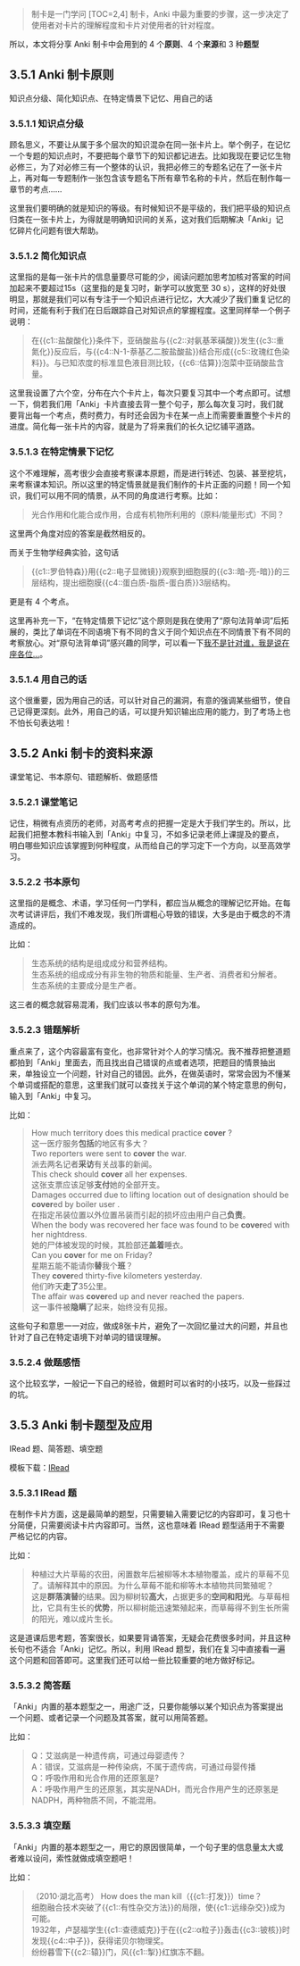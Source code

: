 
> 制卡是一门学问
[TOC=2,4]
制卡，Anki 中最为重要的步骤，这一步决定了使用者对卡片的理解程度和卡片对使用者的针对程度。

所以，本文将分享 Anki 制卡中会用到的 4 个**原则**、4 个**来源**和 3 种**题型**

## 3.5.1 Anki 制卡原则

知识点分级、简化知识点、在特定情景下记忆、用自己的话

### 3.5.1.1 知识点分级

顾名思义，不要让从属于多个层次的知识混杂在同一张卡片上。举个例子，在记忆一个专题的知识点时，不要把每个章节下的知识都记进去。比如我现在要记忆生物必修三，为了对必修三有一个整体的认识，我把必修三的专题名记在了一张卡片上，再对每一专题制作一张包含该专题名下所有章节名称的卡片，然后在制作每一章节的考点......

这里我们要明确的就是知识的等级。有时候知识不是平级的，我们把平级的知识点归类在一张卡片上，为得就是明确知识间的关系，这对我们后期解决「Anki」记忆碎片化问题有很大帮助。

###  3.5.1.2 简化知识点

这里指的是每一张卡片的信息量要尽可能的少，阅读问题加思考加核对答案的时间加起来不要超过15s（这里指的是复习时，新学可以放宽至 30 s），这样的好处很明显，那就是我们可以有专注于一个知识点进行记忆，大大减少了我们重复记忆的时间，还能有利于我们在日后跟踪自己对知识点的掌握程度。这里同样举一个例子说明：

> 在{{c1::盐酸酸化}}条件下，亚硝酸盐与{{c2::对氨基苯磺酸}}发生{{c3::重氮化}}反应后，与{{c4::N-1-萘基乙二胺盐酸盐}}结合形成{{c5::玫瑰红色染料}}。与已知浓度的标准显色液目测比较，{{c6::估算}}泡菜中亚硝酸盐含量。

这里我设置了六个空，分布在六个卡片上，每次只要复习其中一个考点即可。试想一下，倘若我们用「Anki」卡片直接去背一整个句子，那么每次复习时，我们就要背出每一个考点，费时费力，有时还会因为卡在某一点上而需要重置整个卡片的进度。简化每一张卡片的内容，就是为了将来我们的长久记忆铺平道路。

###  3.5.1.3 在特定情景下记忆

这个不难理解，高考很少会直接考察课本原题，而是进行转述、包装、甚至挖坑，来考察课本知识。所以这里的特定情景就是我们制作的卡片正面的问题！同一个知识，我们可以用不同的情景，从不同的角度进行考察。比如：

> 光合作用和化能合成作用，合成有机物所利用的（原料/能量形式）不同？

这里两个角度对应的答案是截然相反的。

而关于生物学经典实验，这句话

> {{c1::罗伯特森}}用{{c2::电子显微镜}}观察到细胞膜的{{c3::暗-亮-暗}}的三层结构，提出细胞膜{{c4::蛋白质-脂质-蛋白质}}3层结构。

更是有 4 个考点。

这里再补充一下，“在特定情景下记忆”这个原则是我在使用了“原句法背单词”后拓展的，类比了单词在不同语境下有不同的含义于同个知识点在不同情景下有不同的考察放心。对“原句法背单词”感兴趣的同学，可以看一下[我不是针对谁，我是说在座各位...](https://zhuanlan.zhihu.com/p/25866272)。

###  3.5.1.4 用自己的话

这个很重要，因为用自己的话，可以针对自己的漏洞，有意的强调某些细节，使自己记得更深刻。此外，用自己的话，可以提升知识输出应用的能力，到了考场上也不怕长句表达啦！

##  3.5.2 Anki 制卡的资料来源

课堂笔记、书本原句、错题解析、做题感悟

### 3.5.2.1 课堂笔记

记住，稍微有点资历的老师，对高考考点的把握一定是大于我们学生的。所以，比起我们把整本教科书输入到「Anki」中复习，不如多记录老师上课提及的要点，明白哪些知识应该掌握到何种程度，从而给自己的学习定下一个方向，以至高效学习。

### 3.5.2.2 书本原句

这里指的是概念、术语，学习任何一门学科，都应当从概念的理解记忆开始。在每次考试讲评后，我们不难发现，我们所谓粗心导致的错误，大多是由于概念的不清造成的。

比如：

> 生态系统的结构是组成成分和营养结构。  
> 生态系统的组成成分有非生物的物质和能量、生产者、消费者和分解者。  
> 生态系统的主要成分是生产者。

这三者的概念就容易混淆，我们应该以书本的原句为准。

### 3.5.2.3 错题解析

重点来了，这个内容最富有变化，也非常针对个人的学习情况。我不推荐把整道题都拍到「Anki」里面去，而且找出自己错误的点或者选项，把题目的情景抽出来，单独设立一个问题，针对自己的错因。此外，在做英语时，常常会因为不懂某个单词或搭配的意思，这里我们就可以查找关于这个单词的某个特定意思的例句，输入到「Anki」中复习。

比如：

> How much territory does this medical practice **cover** ?  
> 这一医疗服务**包括**的地区有多大？  
> Two reporters were sent to **cover** the war.  
> 派去两名记者**采访**有关战事的新闻。  
> This check should **cover** all her expenses.  
> 这张支票应该足够**支付**她的全部开支。  
> Damages occurred due to lifting location out of designation should be **cover**ed by boiler user .  
> 在指定吊装位置以外位置吊装而引起的损坏应由用户自己**负责**。  
> When the body was recovered her face was found to be **cover**ed with her nightdress.  
> 她的尸体被发现的时候，其脸部还**盖着**睡衣。  
> Can you **cove**r for me on Friday?  
> 星期五能不能请你**替**我个**班**？  
> They **cover**ed thirty-five kilometers yesterday.  
> 他们昨天**走了**35公里。  
> The affair was **cover**ed up and never reached the papers.  
> 这一事件被**隐瞒**了起来，始终没有见报。

这些句子和意思一一对应，做成8张卡片，避免了一次回忆量过大的问题，并且也针对了自己在特定语境下对单词的错误理解。

### 3.5.2.4 做题感悟

这个比较玄学，一般记一下自己的经验，做题时可以省时的小技巧，以及一些踩过的坑。

## 3.5.3 Anki 制卡题型及应用

 IRead 题、简答题、填空题

模板下载：[IRead](https://pan.baidu.com/s/1noyI1p3JSf5I7G9dqTNOPg)

### 3.5.3.1 IRead 题

在制作卡片方面，这是最简单的题型，只需要输入需要记忆的内容即可，复习也十分简便，只需要阅读卡片内容即可。当然，这也意味着 IRead 题型适用于不需要严格记忆的内容。

比如：

> 种植过大片草莓的农田，闲置数年后被柳等木本植物覆盖，成片的草莓不见了。请解释其中的原因。为什么草莓不能和柳等木本植物共同繁殖呢？  
> 这是**群落演替**的结果。因为柳树较**高大**，占据更多的**空间和阳光**。与草莓相比，它具有生长的**优势**，所以柳树能迅速繁殖起来，而草莓得不到生长所需的阳光，难以成片生长。

这是道课后思考题，答案很长，如果要背诵答案，无疑会花费很多时间，并且这种长句也不适合「Anki」记忆。所以，利用 IRead 题型，我们在复习中直接看一遍这个问题和回答即可。这里我们还可以给一些比较重要的地方做好标记。



### 3.5.3.2 简答题

「Anki」内置的基本题型之一，用途广泛，只要你能够以某个知识点为答案提出一个问题、或者记录一个问题及其答案，就可以用简答题。

比如：

> Q：艾滋病是一种遗传病，可通过母婴遗传？  
> A：错误，艾滋病是一种传染病，不属于遗传病，可通过母婴传播  
> Q：呼吸作用和光合作用的还原氢是?  
> A：呼吸作用产生的还原氢，其实是NADH，而光合作用产生的还原氢是NADPH，两种物质不同，不能混用。

### 3.5.3.3 填空题

「Anki」内置的基本题型之一，用它的原因很简单，一个句子里的信息量太大或者难以设问，索性就做成填空题吧！

比如：

> （2010·湖北高考） How does the man kill（{{c1::打发}}）time？  
> 细胞融合技术突破了{{c1::有性杂交方法}}的局限，使{{c1::远缘杂交}}成为可能。  
> 1932年，卢瑟福学生{{c1::查德威克}}于在{{c2::α粒子}}轰击{{c3::铍核}}时发现{{c4::中子}}，获得诺贝尔物理奖。  
> 纷纷暮雪下{{c2::辕}}门，风{{c1::掣}}红旗冻不翻。

